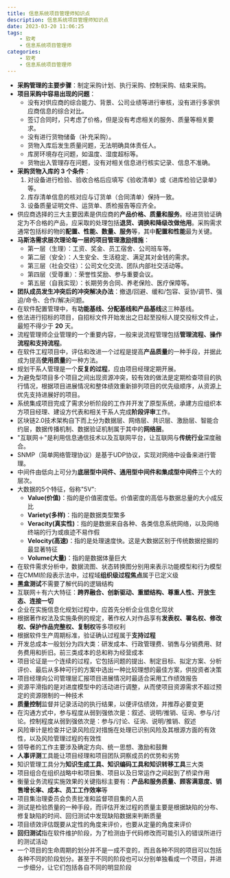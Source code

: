 ```yaml
---
title: 信息系统项目管理师知识点
description: 信息系统项目管理师知识点
date: 2023-03-20 11:06:25
tags:
    - 软考
    - 信息系统项目管理师
categories:
    - 软考
    - 信息系统项目管理师
---
```


- **采购管理的主要步骤**：制定采购计划、执行采购、控制采购、结束采购。
- **项目采购中容易出现的问题**：
  - 没有对供应商的综合能力、背景、公司业绩等进行审核，没有进行多家供应商信息的综合对比。
  - 签订合同时，只考虑了价格，但是没有考虑相关的服务、质量等相关要求。
  - 没有进行货物储备（补充采购）。
  - 货物入库后发生质量问题，无法明确具体责任人。
  - 库房环境存在问题，如温度、湿度超标等。
  - 货物出入管理存在问题，没有对相关信息进行核实记录、信息不准确。
- **采购货物入库的 3 个条件**：
  1. 对设备进行检验、验收合格后应填写《验收清单》或《进库检验记录单》等。
  2. 库存清单信息的核对应与订货单（合同清单）保持一致。
  3. 设备质量证明文件、运货单、质检报告等应齐全。
- 供应商选择的三大主要因素是供应商的**产品价格、质量和服务**。经进货验证确定为不合格的产品，应采取的处理包括**退货、调换和降级改做他用**。采购需求通常包括标的物的**配置、性能、数量、服务**等，其中**配置和性能**最为关键。
- **马斯洛需求层次理论每一层的项目管理激励措施**：
   - 第一层（生理）：工资、奖金、员工宿舍、公司班车等。
   - 第二层（安全）：人生安全、生活稳定、满足其对金钱的需求。
   - 第三层（社会交往）：公司文化交流、团队内部社交活动等。
   - 第四层（受尊重）：荣誉性奖励、参与重要会议。
   - 第五层（自我实现）：长期劳务合同、养老保险、医疗保障等。
- **团队成员发生冲突后的冲突解决办法**：撤退/回避、缓和/包容、妥协/调节、强迫/命令、合作/解决问题。
- 在软件配置管理中，有**功能基线、分配基线和产品基线**这三种基线。
- 依法进行招标的项目，自招标文件开始发出之日起至投标人提交投标文件止，最短不得少于 **20** 天。
- 流程管理师企业管理的一个重要内容，一般来说流程管理包括**管理流程、操作流程和支持流程**。
- 在软件工程项目中，评估和改进一个过程是提高**产品质量**的一种手段，并据此成为提高**使用质量**的一种方法。
- 规划干系人管理是一个**反复的过程**，应由项目经理定期开展。
- 为避免型项目多个项目之间出现资源冲突，较有效的做法是定期检查项目的执行情况，根据项目进展情况和整体绩效重新排列项目的优先级顺序，从资源上优先支持进展好的项目。
- 系统集成项目完成了需求分析阶段的工作并开发了原型系统，承建方应组织本方项目经理、建设方代表和相关干系人完成**阶段评审**工作。
- 区块链2.0技术架构自下而上分为数据层、网络层、共识层、激励层、智能合约层，数据传播机制、数据验证机制属于其中的**网络层**。
- "互联网＋"是利用信息通信技术以及互联网平台，让互联网与**传统行业**深度融合。
- SNMP（简单网络管理协议）是基于UDP协议，实现对网络中设备来进行管理。
- 中间件由低向上可分为**底层型中间件、通用型中间件和集成型中间件**三个大的层次。
- 大数据的5个特征，俗称"5V":
  - **Value(价值)**：指的是价值密度低。价值密度的高低与数据总量的大小成反比
  - **Variety(多样)**：指的是数据类型繁多
  - **Veracity(真实性)**：指的是数据来自各种、各类信息系统网络，以及网络终端的行为或痕迹不易作假
  - **Velocity(高速)**：指的是处理速度快。这是大数据区别于传统数据挖掘的最显著特征
  - **Volume(大量)**：指的是数据体量巨大
- 在软件需求分析中，数据流图、状态转换图分别用来表示功能模型和行为模型
- 在CMMI阶段表示法中，过程域**组织级过程焦点**属于已定义级
- **黑盒测试**不需要了解代码的逻辑结构
- 互联网＋有六大特征：**跨界融合、创新驱动、重塑结构、尊重人性、开放生态、连接一切**
- 企业在实施信息化规划过程中，应首先分析企业信息化现状
- 根据著作权法及实施条例的规定，著作权人对作品享有**发表权、署名权、修改权、保护作品完整权、复制权**等多项权利
- 根据软件生产周期标准，验证确认过程属于**支持过程**
- 开发总成本一般划分为四大类：研发成本、行政管理费、销售与分销费用、财务费用和折旧。前三类成本的总和称为经营成本
- 项目论证是一个连续的过程，它包括问题的提出、制定目标、拟定方案、分析评价、最后从多种可行的方案中选出一种比较理想的最佳方案，供投资者决策
- 项目经理向公司管理层汇报项目进展情况时最适合采用工作绩效报告
- 资源平滑指的是对进度模型中的活动进行调整，从而使项目资源需求不超过预定的资源限制的一种技术
- **质量控制**监督并记录活动的执行结果，以便评估绩效，并推荐必要变更
- 在沟通方式中，参与程度从弱到强依次是：叙述、说明/推销、征询、参与/讨论。控制程度从弱到强依次是：参与/讨论、征询、说明/推销、叙述
- 风险审计是检查并记录风险应对措施在处理已识别风险及其根源方面的有效性，以及风险管理过程的有效性
- 领导者的工作主要涉及确定方向、统一思想、激励和鼓舞
- **人事评测**工具能让项目经理和项目团队洞察成员的优势和劣势
- 知识管理工具分为**知识生成工具、知识编码工具和知识转移工具**三大类
- 项目组合在组织战略中和项目集、项目以及日常运作之间起到了桥梁作用
- 衡量业务流程实施效果的关键指标主要有：**产品和服务质量、顾客满意度、销售增长率、成本、员工工作效率**等
- 项目集治理委员会负责批准和监督项目集的人员
- 测试是检验质量的一种手段，而评估开发过程的质量主要是根据缺陷的分布、修复缺陷的时间、回归测试中发现缺陷数据来判断质量
- 项目绩效评估既要从定性的角度来评价，也要从定量的角度来评价
- **回归测试**指在软件维护阶段，为了检测由于代码修改而可能引入的错误所进行的测试活动
- 一个项目的生命周期的划分并不是一成不变的，而且各种不同的项目可以包括各种不同的阶段划分。甚至于不同的阶段也可以分别单独看成一个项目，并进一步细分，让它们包括各自不同的明显阶段
